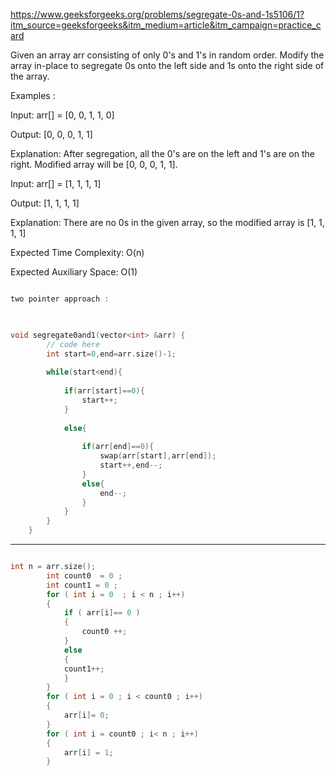 https://www.geeksforgeeks.org/problems/segregate-0s-and-1s5106/1?itm_source=geeksforgeeks&itm_medium=article&itm_campaign=practice_card

Given an array arr consisting of only 0's and 1's in random order. Modify the array in-place to segregate 0s onto the left side and 1s onto the right side of the array.

Examples :

Input: arr[] = [0, 0, 1, 1, 0]

Output: [0, 0, 0, 1, 1]

Explanation:  After segregation, all the 0's are on the left and 1's are on the right. Modified array will be [0, 0, 0, 1, 1].

Input: arr[] = [1, 1, 1, 1]

Output: [1, 1, 1, 1]

Explanation: There are no 0s in the given array, so the modified array is [1, 1, 1, 1]

Expected Time Complexity: O(n)

Expected Auxiliary Space: O(1)

```cpp

two pointer approach : 

 

void segregate0and1(vector<int> &arr) {
        // code here
        int start=0,end=arr.size()-1;
        
        while(start<end){
            
            if(arr[start]==0){
                start++;
            }
            
            else{
                
                if(arr[end]==0){
                    swap(arr[start],arr[end]);
                    start++,end--;
                }
                else{
                    end--;
                }
            }
        }
    }

```

---

```cpp

int n = arr.size();
        int count0  = 0 ; 
        int count1 = 0 ; 
        for ( int i = 0  ; i < n ; i++)
        {
            if ( arr[i]== 0 )
            {
                count0 ++;
            }
            else
            {
            count1++;
            }
        }
        for ( int i = 0 ; i < count0 ; i++)
        {
            arr[i]= 0;
        }
        for ( int i = count0 ; i< n ; i++)
        {
            arr[i] = 1;
        }



```

